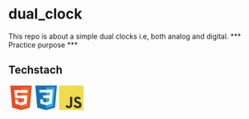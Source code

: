 # dual_clock
This repo is about a simple dual clocks i.e, both analog and digital.
 *** Practice purpose ***

## Techstach

[<img align = "left" width = "50px" height = "50px" src = "https://github.com/devicons/devicon/blob/master/icons/html5/html5-original.svg"/>]()
[<img align = "left" width = "50px" height = "50px" src = "https://github.com/devicons/devicon/blob/master/icons/css3/css3-original.svg"/>]()
[<img align = "left" width = "50px" height = "50px" src = "https://github.com/devicons/devicon/blob/master/icons/javascript/javascript-original.svg"/>]()
